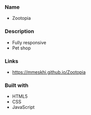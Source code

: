 ### Name

- Zootopia

### Description

- Fully responsive
- Pet shop

### Links

- https://mmeskhi.github.io/Zootopia

### Built with

- HTML5
- CSS
- JavaScript
